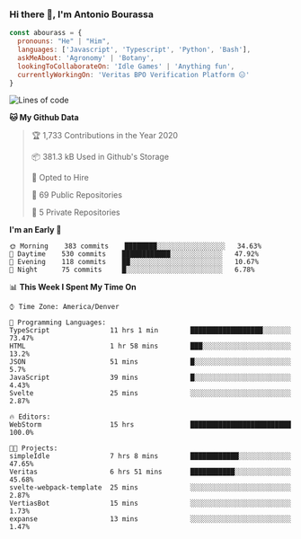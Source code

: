 ### Hi there 👋, I'm Antonio Bourassa

```javascript
const abourass = {
  pronouns: "He" | "Him",
  languages: ['Javascript', 'Typescript', 'Python', 'Bash'],
  askMeAbout: 'Agronomy' | 'Botany',
  lookingToCollaborateOn: 'Idle Games' | 'Anything fun',
  currentlyWorkingOn: 'Veritas BPO Verification Platform 😑'
}
```

<!--START_SECTION:waka-->
![Lines of code](https://img.shields.io/badge/From%20Hello%20World%20I%27ve%20Written-15.1%20million%20lines%20of%20code-blue)

**🐱 My Github Data** 

> 🏆 1,733 Contributions in the Year 2020
 > 
> 📦 381.3 kB Used in Github's Storage 
 > 
> 💼 Opted to Hire
 > 
> 📜 69 Public Repositories
 > 
> 🔑 5 Private Repositories 

**I'm an Early 🐤** 

```text
🌞 Morning    383 commits    ████████░░░░░░░░░░░░░░░░░   34.63% 
🌆 Daytime    530 commits    ████████████░░░░░░░░░░░░░   47.92% 
🌃 Evening    118 commits    ██░░░░░░░░░░░░░░░░░░░░░░░   10.67% 
🌙 Night      75 commits     █░░░░░░░░░░░░░░░░░░░░░░░░   6.78%

```


📊 **This Week I Spent My Time On** 

```text
⌚︎ Time Zone: America/Denver

💬 Programming Languages: 
TypeScript               11 hrs 1 min        ██████████████████░░░░░░░   73.47% 
HTML                     1 hr 58 mins        ███░░░░░░░░░░░░░░░░░░░░░░   13.2% 
JSON                     51 mins             █░░░░░░░░░░░░░░░░░░░░░░░░   5.7% 
JavaScript               39 mins             █░░░░░░░░░░░░░░░░░░░░░░░░   4.43% 
Svelte                   25 mins             ░░░░░░░░░░░░░░░░░░░░░░░░░   2.87%

🔥 Editors: 
WebStorm                 15 hrs              █████████████████████████   100.0%

🐱‍💻 Projects: 
simpleIdle               7 hrs 8 mins        ████████████░░░░░░░░░░░░░   47.65% 
Veritas                  6 hrs 51 mins       ███████████░░░░░░░░░░░░░░   45.68% 
svelte-webpack-template  25 mins             ░░░░░░░░░░░░░░░░░░░░░░░░░   2.87% 
VertiasBot               15 mins             ░░░░░░░░░░░░░░░░░░░░░░░░░   1.73% 
expanse                  13 mins             ░░░░░░░░░░░░░░░░░░░░░░░░░   1.47%

```


<!--END_SECTION:waka-->

<!--
**Abourass/Abourass** is a ✨ _special_ ✨ repository because its `README.md` (this file) appears on your GitHub profile.

Here are some ideas to get you started:

- 🔭 I’m currently working on ...
- 🌱 I’m currently learning ...
- 👯 I’m looking to collaborate on ...
- 🤔 I’m looking for help with ...
- 💬 Ask me about ...
- 📫 How to reach me: ...
- 😄 Pronouns: ...
- ⚡ Fun fact: ...
-->
